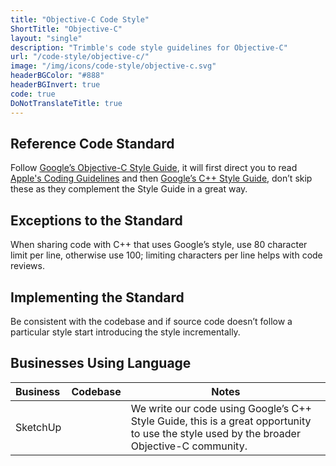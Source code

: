 ```yaml
---
title: "Objective-C Code Style"
ShortTitle: "Objective-C"
layout: "single"
description: "Trimble's code style guidelines for Objective-C"
url: "/code-style/objective-c/"
image: "/img/icons/code-style/objective-c.svg"
headerBGColor: "#888"
headerBGInvert: true
code: true
DoNotTranslateTitle: true
---
```


## Reference Code Standard

Follow [Google’s Objective-C Style Guide](https://github.com/google/styleguide/blob/gh-pages/objcguide.md), it will first direct you to read [Apple's Coding Guidelines](https://developer.apple.com/library/archive/documentation/Cocoa/Conceptual/CodingGuidelines/CodingGuidelines.html) and then [Google’s C++ Style Guide](https://google.github.io/styleguide/cppguide.html), don’t skip these as they complement the Style Guide in a great way.

## Exceptions to the Standard

When sharing code with C++ that uses Google’s style, use 80 character limit per line, otherwise use 100; limiting characters per line helps with code reviews.

## Implementing the Standard

Be consistent with the codebase and if source code doesn’t follow a particular style start introducing the style incrementally.

## Businesses Using Language

| Business | Codebase | Notes                                                                                                                                     |
| :------- | :------- | ----------------------------------------------------------------------------------------------------------------------------------------- |
| SketchUp |          | We write our code using Google’s C++ Style Guide, this is a great opportunity to use the style used by the broader Objective-C community. |
